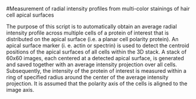 #Measurement of radial intensity profiles from multi-color stainings of hair cell apical surfaces

The purpose of this script is to automatically obtain an average radial intensity profile across multiple cells of a protein of interest that is distributed on the apical surface (i.e. a planar cell polarity protein).
An apical surface marker (i. e. actin or spectrin) is used to detect the centroid positions of the apical surfaces of all cells within the 3D stack.
A stack of 60x60 images, each centered at a detected apical surface, is generated and saved together with an average intensity projection over all cells.
Subsequently, the intensity of the protein of interest is measured within a ring of specified radius around the center of the average intensity projection.
It is assumed that the polarity axis of the cells is aligned to the image axis.  
